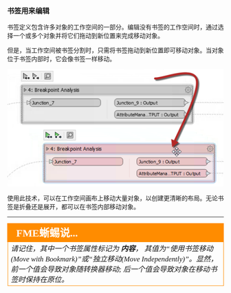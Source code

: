 ### 书签用来编辑

书签定义包含许多对象的工作空间的一部分。编辑没有书签的工作空间时，通过选择一个或多个对象并将它们拖动到新位置来完成移动对象。

但是，当工作空间被书签分割时，只需将书签拖动到新位置即可移动对象。当对象位于书签内部时，它会像书签一样移动。

![](./Images/Img5.054.MovingBookmark.png)

使用此技术，可以在工作空间画布上移动大量对象，以创建更清晰的布局。无论书签是折叠还是展开，都可以在书签内部移动对象。

---

<!--Person X Says Section-->

<table style="border-spacing: 0px">
<tr>
<td style="vertical-align:middle;background-color:darkorange;border: 2px solid darkorange">
<i class="fa fa-quote-left fa-lg fa-pull-left fa-fw" style="color:white;padding-right: 12px;vertical-align:text-top"></i>
<span style="color:white;font-size:x-large;font-weight: bold;font-family:serif">FME蜥蜴说...</span>
</td>
</tr>

<tr>
<td style="border: 1px solid darkorange">
<span style="font-family:serif; font-style:italic; font-size:larger">
请记住，其中一个书签属性标记为 <strong>内容</strong>， 其值为“使用书签移动(Move with Bookmark)”或“独立移动(Move Independently)”。显然，前一个值会导致对象随转换器移动; 后一个值会导致对象在移动书签时保持在原位。
</span>
</td>
</tr>
</table>
